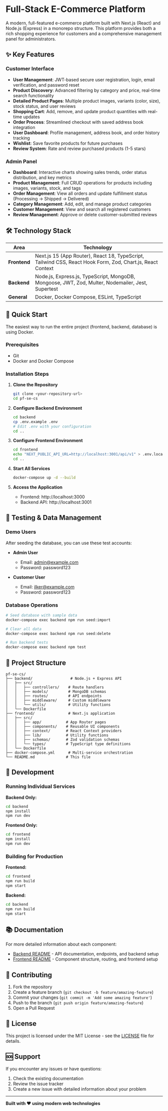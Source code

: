 # Full-Stack E-Commerce Platform

A modern, full-featured e-commerce platform built with Next.js (React) and Node.js (Express) in a monorepo structure. This platform provides both a rich shopping experience for customers and a comprehensive management panel for administrators.

## ✨ Key Features

### Customer Interface
- **User Management**: JWT-based secure user registration, login, email verification, and password reset
- **Product Discovery**: Advanced filtering by category and price, real-time search functionality
- **Detailed Product Pages**: Multiple product images, variants (color, size), stock status, and user reviews
- **Shopping Cart**: Add, remove, and update product quantities with real-time updates
- **Order Process**: Streamlined checkout with saved address book integration
- **User Dashboard**: Profile management, address book, and order history tracking
- **Wishlist**: Save favorite products for future purchases
- **Review System**: Rate and review purchased products (1-5 stars)

### Admin Panel
- **Dashboard**: Interactive charts showing sales trends, order status distribution, and key metrics
- **Product Management**: Full CRUD operations for products including images, variants, stock, and tags
- **Order Management**: View all orders and update fulfillment status (Processing → Shipped → Delivered)
- **Category Management**: Add, edit, and manage product categories
- **Customer Management**: View and search all registered customers
- **Review Management**: Approve or delete customer-submitted reviews

## 🛠️ Technology Stack

| Area | Technology |
|------|------------|
| **Frontend** | Next.js 15 (App Router), React 18, TypeScript, Tailwind CSS, React Hook Form, Zod, Chart.js, React Context |
| **Backend** | Node.js, Express.js, TypeScript, MongoDB, Mongoose, JWT, Zod, Multer, Nodemailer, Jest, Supertest |
| **General** | Docker, Docker Compose, ESLint, TypeScript |

## 🚀 Quick Start

The easiest way to run the entire project (frontend, backend, database) is using Docker.

### Prerequisites
- Git
- Docker and Docker Compose

### Installation Steps

1. **Clone the Repository**
   ```bash
   git clone <your-repository-url>
   cd pf-se-cs
   ```

2. **Configure Backend Environment**
   ```bash
   cd backend
   cp .env.example .env
   # Edit .env with your configuration
   cd ..
   ```

3. **Configure Frontend Environment**
   ```bash
   cd frontend
   echo "NEXT_PUBLIC_API_URL=http://localhost:3001/api/v1" > .env.local
   cd ..
   ```

4. **Start All Services**
   ```bash
   docker-compose up -d --build
   ```

5. **Access the Application**
   - Frontend: http://localhost:3000
   - Backend API: http://localhost:3001

## 🧪 Testing & Data Management

### Demo Users
After seeding the database, you can use these test accounts:

- **Admin User**
  - Email: admin@example.com
  - Password: password123

- **Customer User**
  - Email: ilker@example.com
  - Password: password123

### Database Operations
```bash
# Seed database with sample data
docker-compose exec backend npm run seed:import

# Clear all data
docker-compose exec backend npm run seed:delete

# Run backend tests
docker-compose exec backend npm test
```

## 📁 Project Structure

```
pf-se-cs/
├── backend/                 # Node.js + Express API
│   ├── src/
│   │   ├── controllers/    # Route handlers
│   │   ├── models/         # MongoDB schemas
│   │   ├── routes/         # API endpoints
│   │   ├── middleware/     # Custom middleware
│   │   └── utils/          # Utility functions
│   └── Dockerfile
├── frontend/               # Next.js application
│   ├── src/
│   │   ├── app/           # App Router pages
│   │   ├── components/    # Reusable UI components
│   │   ├── context/       # React Context providers
│   │   ├── lib/           # Utility functions
│   │   ├── schemas/       # Zod validation schemas
│   │   └── types/         # TypeScript type definitions
│   └── Dockerfile
├── docker-compose.yml      # Multi-service orchestration
└── README.md              # This file
```

## 🔧 Development

### Running Individual Services

**Backend Only:**
```bash
cd backend
npm install
npm run dev
```

**Frontend Only:**
```bash
cd frontend
npm install
npm run dev
```

### Building for Production

**Frontend:**
```bash
cd frontend
npm run build
npm start
```

**Backend:**
```bash
cd backend
npm run build
npm start
```

## 📚 Documentation

For more detailed information about each component:

- [Backend README](backend/README.md) - API documentation, endpoints, and backend setup
- [Frontend README](frontend/README.md) - Component structure, routing, and frontend setup

## 🤝 Contributing

1. Fork the repository
2. Create a feature branch (`git checkout -b feature/amazing-feature`)
3. Commit your changes (`git commit -m 'Add some amazing feature'`)
4. Push to the branch (`git push origin feature/amazing-feature`)
5. Open a Pull Request

## 📄 License

This project is licensed under the MIT License - see the [LICENSE](LICENSE) file for details.

## 🆘 Support

If you encounter any issues or have questions:

1. Check the existing documentation
2. Review the issue tracker
3. Create a new issue with detailed information about your problem

---

**Built with ❤️ using modern web technologies**